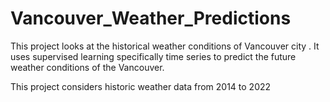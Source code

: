 # Vancouver_Weather_Predictions

This project looks at the historical weather conditions of Vancouver city . It uses supervised learning specifically time series to predict the future weather conditions of the Vancouver.

This project considers historic weather data from 2014 to 2022 
